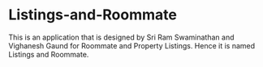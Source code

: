 # Listings-and-Roommate
This is an application that is designed by Sri Ram Swaminathan and Vighanesh Gaund for Roommate and Property Listings. Hence it is named Listings and Roommate.
